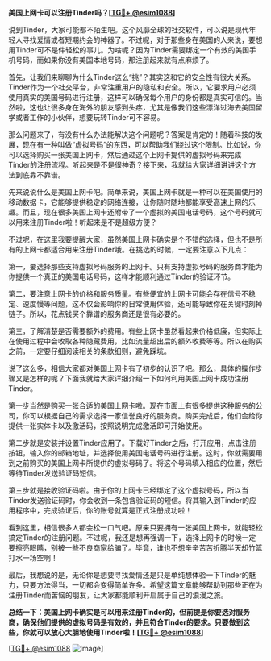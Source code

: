 **美国上网卡可以注册Tinder吗？[[TG💪+ @esim1088](https://t.me/s/esim1088)]**

说到Tinder，大家可能都不陌生吧。这个风靡全球的社交软件，可以说是现代年轻人寻找爱情或者短期约会的神器了。不过呢，对于那些身在美国的人来说，要想用Tinder可不是件轻松的事儿。为啥呢？因为Tinder需要绑定一个有效的美国手机号码，而如果你没有美国本地号码，那注册起来就有点麻烦了。

首先，让我们来聊聊为什么Tinder这么“挑”？其实这和它的安全性有很大关系。Tinder作为一个社交平台，非常注重用户的隐私和安全。所以，它要求用户必须使用真实的美国号码进行注册，这样可以确保每个用户的身份都是真实可信的。当然啦，这也让很多身在海外的朋友感到头疼，尤其是像我们这些漂洋过海去美国留学或者工作的小伙伴，想要玩转Tinder可不容易。

那么问题来了，有没有什么办法能解决这个问题呢？答案是肯定的！随着科技的发展，现在有一种叫做“虚拟号码”的东西，可以帮助我们绕过这个限制。比如说，你可以选择购买一张美国上网卡，然后通过这个上网卡提供的虚拟号码来完成Tinder的注册流程。听起来是不是很神奇？接下来，我就给大家详细讲讲这个方法到底靠不靠谱。

先来说说什么是美国上网卡吧。简单来说，美国上网卡就是一种可以在美国使用的移动数据卡，它能够提供稳定的网络连接，让你随时随地都能享受高速上网的乐趣。而且，现在很多美国上网卡还附带了一个虚拟的美国电话号码，这个号码就可以用来注册Tinder啦！听起来是不是超级方便？

不过呢，在这里我要提醒大家，虽然美国上网卡确实是个不错的选择，但也不是所有的上网卡都适合用来注册Tinder哦。在挑选的时候，一定要注意以下几点：

第一，要选择那些支持虚拟号码服务的上网卡。只有支持虚拟号码的服务商才能为你提供一个真正的美国电话号码，这样才能顺利通过Tinder的验证环节。

第二，要注意上网卡的价格和服务质量。有些便宜的上网卡可能会存在信号不稳定、速度慢等问题，这不仅会影响你的日常使用体验，还可能导致你在关键时刻掉链子。所以，花点钱买个靠谱的服务商还是很有必要的。

第三，了解清楚是否需要额外的费用。有些上网卡虽然看起来价格低廉，但实际上在使用过程中会收取各种隐藏费用，比如流量超出后的额外收费等等。所以在购买之前，一定要仔细阅读相关的条款细则，避免踩坑。

说了这么多，相信大家都对美国上网卡有了初步的认识了吧。那么，具体的操作步骤又是怎样的呢？下面我就给大家详细介绍一下如何利用美国上网卡成功注册Tinder。

第一步当然是购买一张合适的美国上网卡啦。现在市面上有很多提供这种服务的公司，你可以根据自己的需求选择一家信誉良好的服务商。购买完成后，他们会给你提供一张实体卡以及激活码，按照说明完成激活即可开始使用。

第二步就是安装并设置Tinder应用了。下载好Tinder之后，打开应用，点击注册按钮，输入你的邮箱地址，并选择使用美国电话号码进行注册。这时，你就需要用到之前购买的美国上网卡所提供的虚拟号码了。将这个号码填入相应的位置，然后等待Tinder发送验证码短信。

第三步就是接收验证码啦。由于你的上网卡已经绑定了这个虚拟号码，所以当Tinder发送验证码时，你会收到一条包含验证码的短信。将其输入到Tinder的应用程序中，完成验证后，你的账号就算是正式注册成功啦！

看到这里，相信很多人都会松一口气吧。原来只要拥有一张美国上网卡，就能轻松搞定Tinder的注册问题。不过呢，我还是想再强调一下，选择上网卡的时候一定要擦亮眼睛，别被一些不良商家给骗了。毕竟，谁也不想辛辛苦苦折腾半天却竹篮打水一场空啊！

最后，我想说的是，无论你是想要寻找爱情还是只是单纯想体验一下Tinder的魅力，只要方法得当，一切都会变得简单许多。希望这篇文章能够帮助到那些正在为注册Tinder而苦恼的朋友，让大家都能顺利开启属于自己的浪漫之旅。

**总结一下：美国上网卡确实是可以用来注册Tinder的，但前提是你要选对服务商，确保他们提供的虚拟号码是有效的，并且符合Tinder的要求。只要做到这些，你就可以放心大胆地使用Tinder啦！[[TG💪+ @esim1088](https://t.me/s/esim1088)]**

[[TG💪+ @esim1088](https://t.me/s/esim1088) ![Image](https://i.postimg.cc/4NQfJmqS/Snipaste-2025-05-13-00-14-12.png)]
